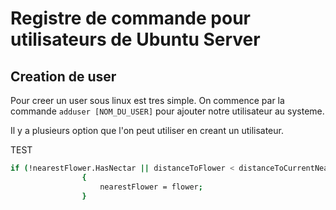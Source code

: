 # Registre de commande pour utilisateurs de Ubuntu Server

## Creation de user

Pour creer un user sous linux est tres simple. On commence par la commande  `adduser [NOM_DU_USER]` pour ajouter notre utilisateur au systeme.

Il y a plusieurs option que l'on peut utiliser en creant un utilisateur.

TEST
```bash
if (!nearestFlower.HasNectar || distanceToFlower < distanceToCurrentNearestFlower)
                {
                    nearestFlower = flower;
                }
```
